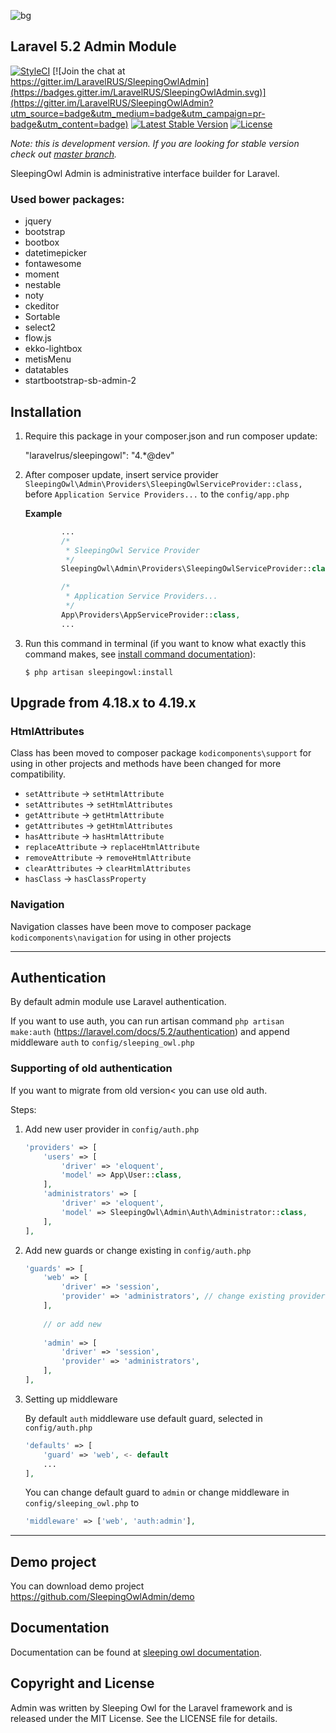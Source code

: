![bg](https://cloud.githubusercontent.com/assets/773481/14028746/24d7efa8-f20f-11e5-8e38-3d264739f0aa.png)

## Laravel 5.2 Admin Module

[![StyleCI](https://styleci.io/repos/52141393/shield?style=flat)](https://styleci.io/repos/52141393)
[![Join the chat at https://gitter.im/LaravelRUS/SleepingOwlAdmin](https://badges.gitter.im/LaravelRUS/SleepingOwlAdmin.svg)](https://gitter.im/LaravelRUS/SleepingOwlAdmin?utm_source=badge&utm_medium=badge&utm_campaign=pr-badge&utm_content=badge)
[![Latest Stable Version](https://poser.pugx.org/sleeping-owl/admin/v/unstable.svg)](https://packagist.org/packages/laravelrus/sleepingowl)
[![License](https://poser.pugx.org/laravelrus/sleepingowl/license.svg)](https://packagist.org/packages/laravelrus/sleepingowl)

*Note: this is development version. If you are looking for stable version check out [master branch](https://github.com/LaravelRUS/SleepingOwlAdmin).*

SleepingOwl Admin is administrative interface builder for Laravel.

### Used bower packages:
 - jquery
 - bootstrap
 - bootbox
 - datetimepicker
 - fontawesome
 - moment
 - nestable
 - noty
 - ckeditor
 - Sortable
 - select2
 - flow.js
 - ekko-lightbox
 - metisMenu
 - datatables
 - startbootstrap-sb-admin-2

## Installation

 1. Require this package in your composer.json and run composer update:

	"laravelrus/sleepingowl": "4.*@dev"

 2. After composer update, insert service provider `SleepingOwl\Admin\Providers\SleepingOwlServiceProvider::class,`
 before `Application Service Providers...` to the `config/app.php`

	**Example**
	```php
			...
			/*
			 * SleepingOwl Service Provider
			 */
		    SleepingOwl\Admin\Providers\SleepingOwlServiceProvider::class,
	
		    /*
			 * Application Service Providers...
			 */
	 		App\Providers\AppServiceProvider::class,
	 		...
	```

 3. Run this command in terminal (if you want to know what exactly this command makes, see [install command documentation](http://sleeping-owl.github.io/en/Commands/Install.html)):

		$ php artisan sleepingowl:install


## Upgrade from 4.18.x to 4.19.x

### HtmlAttributes
Class has been moved to composer package `kodicomponents\support` for using in other projects and methods have been changed for more compatibility.

- `setAttribute` -> `setHtmlAttribute`
- `setAttributes` -> `setHtmlAttributes`
- `getAttribute` -> `getHtmlAttribute`
- `getAttributes` -> `getHtmlAttributes`
- `hasAttribute` -> `hasHtmlAttribute`
- `replaceAttribute` -> `replaceHtmlAttribute`
- `removeAttribute` -> `removeHtmlAttribute`
- `clearAttributes` -> `clearHtmlAttributes`
- `hasClass` -> `hasClassProperty`

### Navigation
Navigation classes have been move to composer package `kodicomponents\navigation` for using in other projects

---

## Authentication
By default admin module use Laravel authentication.

If you want to use auth, you can run artisan command `php artisan make:auth` (https://laravel.com/docs/5.2/authentication) and append middleware `auth` to `config/sleeping_owl.php`

### Supporting of old authentication

If you want to migrate from old version< you can use old auth.

Steps:

1. Add new user provider in `config/auth.php`

	```php
	'providers' => [
		'users' => [
			'driver' => 'eloquent',
			'model' => App\User::class,
		],
		'administrators' => [
			'driver' => 'eloquent',
			'model' => SleepingOwl\Admin\Auth\Administrator::class,
		],
	],
	```

2. Add new guards or change existing in `config/auth.php`

	```php
	'guards' => [
		'web' => [
			'driver' => 'session',
			'provider' => 'administrators', // change existing provider
		],
		
		// or add new
		
		'admin' => [
			'driver' => 'session',
			'provider' => 'administrators',
		],
	],
	```

3. Setting up middleware

	By default `auth` middleware use default guard, selected in `config/auth.php`
	
	```php
	'defaults' => [
		'guard' => 'web', <- default
		...
	],
	```
	
	You can change default guard to `admin` or change middleware in `config/sleeping_owl.php` to
	
	```php
	'middleware' => ['web', 'auth:admin'],
	```

---

## Demo project

You can download demo project https://github.com/SleepingOwlAdmin/demo

## Documentation

Documentation can be found at [sleeping owl documentation](http://sleeping-owl.github.io/v4).

## Copyright and License

Admin was written by Sleeping Owl for the Laravel framework and is released under the MIT License. See the LICENSE file for details.
